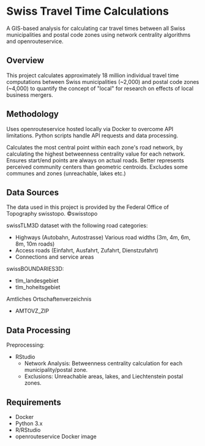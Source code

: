 # Swiss Travel Time Calculations

A GIS-based analysis for calculating car travel times between all Swiss municipalities and postal code zones using network centrality algorithms and openrouteservice.

## Overview

This project calculates approximately 18 million individual travel time 
computations between Swiss municipalities (\~2,000) and postal code zones 
(\~4,000) to quantify the concept of "local" for research on effects of local 
business mergers.

## Methodology

Uses openrouteservice hosted locally via Docker to overcome API limitations.
Python scripts handle API requests and data processing.

Calculates the most central point within each zone's road network, by 
calculating the highest betweenness centrality value for each network. 
Ensures start/end points are always on actual roads. Better represents 
perceived community centers than geometric centroids. Excludes some communes
and zones (unreachable, lakes etc.)

## Data Sources
The data used in this project is provided by the Federal Office of Topography swisstopo.
©swisstopo

swissTLM3D dataset with the following road categories:

-   Highways (Autobahn, Autostrasse) Various road widths (3m, 4m, 6m, 8m, 10m roads) 
-   Access roads (Einfahrt, Ausfahrt, Zufahrt, Dienstzufahrt) 
-   Connections and service areas

swissBOUNDARIES3D:
-   tlm_landesgebiet
-   tlm_hoheitsgebiet

Amtliches Ortschaftenverzeichnis
-   AMTOVZ_ZIP

## Data Processing

Preprocessing: 
- RStudio  
    - Network Analysis: Betweenness centrality calculation for each municipality/postal zone.  
    - Exclusions: Unreachable areas, lakes, and Liechtenstein postal zones.  

## Requirements

-   Docker
-   Python 3.x
-   R/RStudio
-   openrouteservice Docker image
